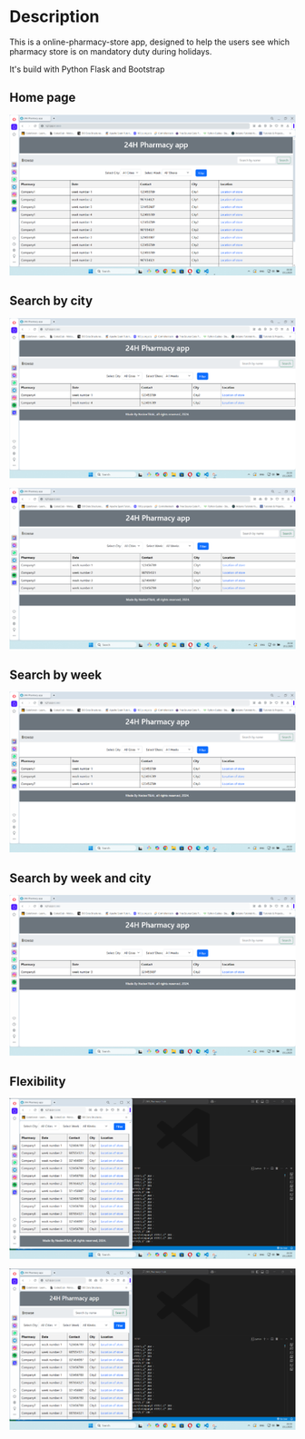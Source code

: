 # Description


This is a online-pharmacy-store app, designed to help the users see which pharmacy store is on mandatory duty during holidays. 

It's build with Python Flask and Bootstrap

## Home page

![Alt text](https://raw.githubusercontent.com/OrdancheNedev/24H_Pharmacy-Flask/master/image1.png)

## Search by city

![Alt text](https://raw.githubusercontent.com/OrdancheNedev/24H_Pharmacy-Flask/master/image2.png)


![Alt text](https://raw.githubusercontent.com/OrdancheNedev/24H_Pharmacy-Flask/master/image4.png)


## Search by week

![Alt text](https://raw.githubusercontent.com/OrdancheNedev/24H_Pharmacy-Flask/master/image3.png)



## Search by week and city

![Alt text](https://raw.githubusercontent.com/OrdancheNedev/24H_Pharmacy-Flask/master/image5.png)



## Flexibility

![Alt text](https://raw.githubusercontent.com/OrdancheNedev/24H_Pharmacy-Flask/master/image6.png)

![Alt text](https://raw.githubusercontent.com/OrdancheNedev/24H_Pharmacy-Flask/master/image7.png)

